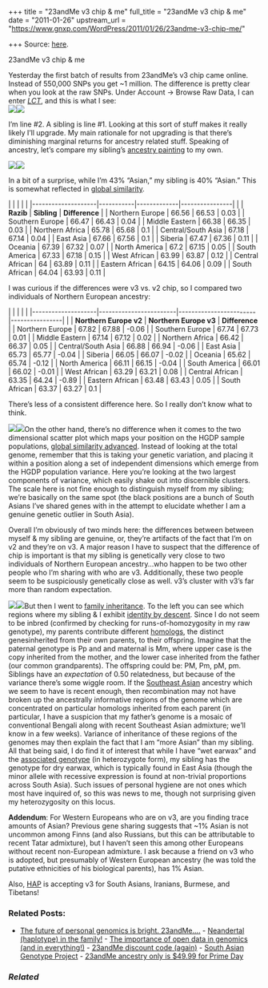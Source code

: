 +++
title = "23andMe v3 chip & me"
full_title = "23andMe v3 chip & me"
date = "2011-01-26"
upstream_url = "https://www.gnxp.com/WordPress/2011/01/26/23andme-v3-chip-me/"

+++
Source: [here](https://www.gnxp.com/WordPress/2011/01/26/23andme-v3-chip-me/).

23andMe v3 chip & me

Yesterday the first batch of results from 23andMe’s v3 chip came online. Instead of 550,000 SNPs you get \~1 million. The difference is pretty clear when you look at the raw SNPs. Under Account → Browse Raw Data, I can enter *[LCT](https://www.23andme.com/you/explorer/gene/?gene_name=lct)*, and this is what I see:  
[![](https://i0.wp.com/blogs.discovermagazine.com/gnxp/files/2011/01/lct23andme.png?resize=500%2C373)![](https://i0.wp.com/blogs.discovermagazine.com/gnxp/files/2011/01/lct23andme.png?resize=500%2C373)](https://i0.wp.com/blogs.discovermagazine.com/gnxp/files/2011/01/lct23andme.png)

I’m line \#2. A sibling is line \#1. Looking at this sort of stuff makes it really likely I’ll upgrade. My main rationale for not upgrading is that there’s diminishing marginal returns for ancestry related stuff. Speaking of ancestry, let’s compare my sibling’s [ancestry painting](https://www.23andme.com/you/ancestry/paint/) to my own.

[![](https://i0.wp.com/blogs.discovermagazine.com/gnxp/files/2011/01/23mev3B.png?resize=600%2C473)![](https://i0.wp.com/blogs.discovermagazine.com/gnxp/files/2011/01/23mev3B.png?resize=600%2C473)](https://i0.wp.com/blogs.discovermagazine.com/gnxp/files/2011/01/23mev3B.png)

In a bit of a surprise, while I’m 43% “Asian,” my sibling is 40% “Asian.” This is somewhat reflected in [global similarity](https://www.23andme.com/you/globalsim/).

|                    |           |             |                | |--------------------|-----------|-------------|----------------| |                    | **Razib** | **Sibling** | **Difference** | | Northern Europe    | 66.56     | 66.53       | 0.03           | | Southern Europe    | 66.47     | 66.43       | 0.04           | | Middle Eastern     | 66.38     | 66.35       | 0.03           | | Northern Africa    | 65.78     | 65.68       | 0.1            | | Central/South Asia | 67.18     | 67.14       | 0.04           | | East Asia          | 67.66     | 67.56       | 0.1            | | Siberia            | 67.47     | 67.36       | 0.11           | | Oceania            | 67.39     | 67.32       | 0.07           | | North America      | 67.2      | 67.15       | 0.05           | | South America      | 67.33     | 67.18       | 0.15           | | West African       | 63.99     | 63.87       | 0.12           | | Central African    | 64        | 63.89       | 0.11           | | Eastern African    | 64.15     | 64.06       | 0.09           | | South African      | 64.04     | 63.93       | 0.11           |

I was curious if the differences were v3 vs. v2 chip, so I compared two individuals of Northern European ancestry:

|                    |                        |                        |                | |--------------------|------------------------|------------------------|----------------| |                    | **Northern Europe v2** | **Northern Europe v3** | **Difference** | | Northern Europe    | 67.82                  | 67.88                  | -0.06          | | Southern Europe    | 67.74                  | 67.73                  | 0.01           | | Middle Eastern     | 67.14                  | 67.12                  | 0.02           | | Northern Africa    | 66.42                  | 66.37                  | 0.05           | | Central/South Asia | 66.88                  | 66.94                  | -0.06          | | East Asia          | 65.73                  | 65.77                  | -0.04          | | Siberia            | 66.05                  | 66.07                  | -0.02          | | Oceania            | 65.62                  | 65.74                  | -0.12          | | North America      | 66.11                  | 66.15                  | -0.04          | | South America      | 66.01                  | 66.02                  | -0.01          | | West African       | 63.29                  | 63.21                  | 0.08           | | Central African    | 63.35                  | 64.24                  | -0.89          | | Eastern African    | 63.48                  | 63.43                  | 0.05           | | South African      | 63.37                  | 63.27                  | 0.1            |

There’s less of a consistent difference here. So I really don’t know what to think.

[![](https://i0.wp.com/blogs.discovermagazine.com/gnxp/files/2011/01/razibandsib.png?resize=300%2C257)![](https://i0.wp.com/blogs.discovermagazine.com/gnxp/files/2011/01/razibandsib.png?resize=300%2C257)](https://i0.wp.com/blogs.discovermagazine.com/gnxp/files/2011/01/razibandsib.png)On the other hand, there’s no difference when it comes to the two dimensional scatter plot which maps your position on the HGDP sample populations, [global similarity advanced](https://www.23andme.com/you/globalsim/advanced/). Instead of looking at the total genome, remember that this is taking your genetic variation, and placing it within a position along a set of independent dimensions which emerge from the HGDP population variance. Here you’re looking at the two largest components of variance, which easily shake out into discernible clusters. The scale here is not fine enough to distinguish myself from my sibling; we’re basically on the same spot (the black positions are a bunch of South Asians I’ve shared genes with in the attempt to elucidate whether I am a genuine genetic outlier in South Asia).

Overall I’m obviously of two minds here: the differences between between myself & my sibling are genuine, or, they’re artifacts of the fact that I’m on v2 and they’re on v3. A major reason I have to suspect that the difference of chip is important is that my sibling is genetically very close to two individuals of Northern European ancestry…who happen to be two other people who I’m sharing with who are v3. Additionally, these two people seem to be suspiciously genetically close as well. v3’s cluster with v3’s far more than random expectation.

[![](https://i0.wp.com/blogs.discovermagazine.com/gnxp/files/2011/01/23mev3C.png?resize=350%2C479)![](https://i0.wp.com/blogs.discovermagazine.com/gnxp/files/2011/01/23mev3C.png?resize=350%2C479)](https://i0.wp.com/blogs.discovermagazine.com/gnxp/files/2011/01/23mev3C.png)But then I went to [family inheritance](https://www.23andme.com/you/inheritance/). To the left you can see which regions where my sibling & I exhibit [identity by descent](https://en.wikipedia.org/wiki/Identity_by_descent). Since I do not seem to be inbred (confirmed by checking for runs-of-homozygosity in my raw genotype), my parents contribute different [homologs](https://en.wikipedia.org/wiki/Homologous_chromosome), the distinct genesinherited from their own parents, to their offspring. Imagine that the paternal genotype is Pp and and maternal is Mm, where upper case is the copy inherited from the mother, and the lower case inherited from the father (our common grandparents). The offspring could be: PM, Pm, pM, pm. Siblings have an *expectation* of 0.50 relatedness, but because of the variance there’s some wiggle room. If the [Southeast Asian](http://blogs.discovermagazine.com/gnxp/2011/01/me-myself-and-myanmar/) ancestry which we seem to have is recent enough, then recombination may not have broken up the ancestrally informative regions of the genome which are concentrated on particular homologs inherited from each parent (in particular, I have a suspicion that my father’s genome is a mosaic of conventional Bengali along with recent Southeast Asian admixture; we’ll know in a few weeks). Variance of inheritance of these regions of the genomes may then explain the fact that I am “more Asian” than my sibling. All that being said, I do find it of interest that while I have “wet earwax” and the [associated genotype](http://blogs.discovermagazine.com/gnxp/2010/10/east-asians-dry-earwax-and-adaptation/) (in heterozygote form), my sibling has the genotype for dry earwax, which is typically found in East Asia (though the minor allele with recessive expression is found at non-trivial proportions across South Asia). Such issues of personal hygiene are not ones which most have inquired of, so this was news to me, though not surprising given my heterozygosity on this locus.

**Addendum**: For Western Europeans who are on v3, are you finding trace amounts of Asian? Previous gene sharing suggests that \~1% Asian is not uncommon among Finns (and also Russians, but this can be attributable to recent Tatar admixture), but I haven’t seen this among other Europeans without recent non-European admixture. I ask because a friend on v3 who is adopted, but presumably of Western European ancestry (he was told the putative ethnicities of his biological parents), has 1% Asian.

Also, [HAP](http://www.harappadna.org/2011/01/23andme-v3-data/) is accepting v3 for South Asians, Iranians, Burmese, and Tibetans!

### Related Posts:

- [The future of personal genomics is bright.
  23andMe....](https://www.gnxp.com/WordPress/2013/12/07/the-future-of-personal-genomics-is-bright-23andme/) - [Neandertal (haplotype) in the
  family!](https://www.gnxp.com/WordPress/2011/01/27/neandertal-haplotype-in-the-family/) - [The importance of open data in genomics (and in
  everything!)](https://www.gnxp.com/WordPress/2013/01/27/the-importance-of-open-data-in-genomics-and-in-everything/) - [23andMe discount code
  (again)](https://www.gnxp.com/WordPress/2012/08/09/23andme-discount-code-again/) - [South Asian Genotype
  Project](https://www.gnxp.com/WordPress/2017/12/02/south-asian-genotype-project/) - [23andMe ancestry only is \$49.99 for Prime
  Day](https://www.gnxp.com/WordPress/2017/07/11/23andme-ancestry-only-is-49-99-for-prime-day/)

### *Related*

[](https://www.addtoany.com/add_to/facebook?linkurl=https%3A%2F%2Fwww.gnxp.com%2FWordPress%2F2011%2F01%2F26%2F23andme-v3-chip-me%2F&linkname=23andMe%20v3%20chip%20%26%20me "Facebook")[](https://www.addtoany.com/add_to/twitter?linkurl=https%3A%2F%2Fwww.gnxp.com%2FWordPress%2F2011%2F01%2F26%2F23andme-v3-chip-me%2F&linkname=23andMe%20v3%20chip%20%26%20me "Twitter")[](https://www.addtoany.com/add_to/email?linkurl=https%3A%2F%2Fwww.gnxp.com%2FWordPress%2F2011%2F01%2F26%2F23andme-v3-chip-me%2F&linkname=23andMe%20v3%20chip%20%26%20me "Email")[](https://www.addtoany.com/share)
